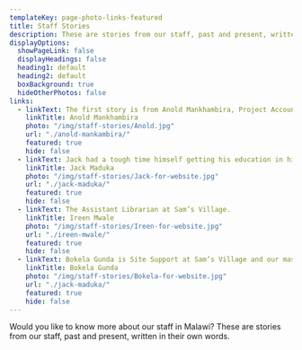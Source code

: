 ```yaml
---
templateKey: page-photo-links-featured
title: Staff Stories
description: These are stories from our staff, past and present, written in their own words.
displayOptions:
  showPageLink: false
  displayHeadings: false
  heading1: default
  heading2: default
  boxBackground: true
  hideOtherPhotos: false
links:
  - linkText: The first story is from Anold Mankhambira, Project Accountant. Anold sadly passed away at Chritmas 2017 aged only 37.
    linkTitle: Anold Mankhambira
    photo: "/img/staff-stories/Anold.jpg"
    url: "./anold-mankambira/"
    featured: true
    hide: false
  - linkText: Jack had a tough time himself getting his education in his early years and is currently completing his Masters in the USA. He’s glad to be able to give something back now.
    linkTitle: Jack Maduka
    photo: "/img/staff-stories/Jack-for-website.jpg"
    url: "./jack-maduka/"
    featured: true
    hide: false
  - linkText: The Assistant Librarian at Sam’s Village.
    linkTitle: Ireen Mwale
    photo: "/img/staff-stories/Ireen-for-website.jpg"
    url: "./ireen-mwale/"
    featured: true
    hide: false
  - linkText: Bokela Gunda is Site Support at Sam’s Village and our master thatcher, having learnt to thatch while working for us.
    linkTitle: Bokela Gunda
    photo: "/img/staff-stories/Bokela-for-website.jpg"
    url: "./jack-maduka/"
    featured: true
    hide: false
---
```


Would you like to know more about our staff in Malawi? These are stories from our staff, past and present, written in their own words.
